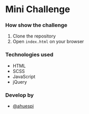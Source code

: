 # Mini Challenge

### How show the challenge

1. Clone the repository
2. Open `index.html` on your browser

### Technologies used

- HTML
- SCSS
- JavaScript
- jQuery

### Develop by

- [@ahuespi](https://github.com/ahuespi)